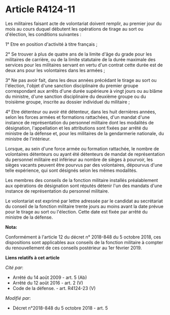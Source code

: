 # Article R4124-11

Les militaires faisant acte de volontariat doivent remplir, au premier jour du mois au cours duquel débutent les opérations
de tirage au sort ou d'élection, les conditions suivantes :

1° Etre en position d'activité à titre français ;

2° Se trouver à plus de quatre ans de la limite d'âge du grade pour les militaires de carrière, ou de la limite statutaire de
la durée maximale des services pour les militaires servant en vertu d'un contrat cette durée est de deux ans pour les
volontaires dans les armées ;

3° Ne pas avoir fait, dans les deux années précédant le tirage au sort ou l'élection, l'objet d'une sanction disciplinaire du
premier groupe correspondant aux arrêts d'une durée supérieure à vingt jours ou au blâme du ministre, d'une sanction
disciplinaire du deuxième groupe ou du troisième groupe, inscrite au dossier individuel du militaire ;

4° Etre détenteur ou avoir été détenteur, dans les huit dernières années, selon les forces armées et formations rattachées,
d'un mandat d'une instance de représentation du personnel militaire dont les modalités de désignation, l'appellation et les
attributions sont fixées par arrêté du ministre de la défense et, pour les militaires de la gendarmerie nationale, du
ministre de l'intérieur.

Lorsque, au sein d'une force armée ou formation rattachée, le nombre de volontaires détenteurs ou ayant été détenteurs de
mandat de représentation du personnel militaire est inférieur au nombre de sièges à pourvoir, les sièges vacants peuvent être
pourvus par des volontaires, dépourvus d'une telle expérience, qui sont désignés selon les mêmes modalités.

Les membres des conseils de la fonction militaire installés préalablement aux opérations de désignation sont réputés détenir
l'un des mandats d'une instance de représentation du personnel militaire.

Le volontariat est exprimé par lettre adressée par le candidat au secrétariat du conseil de la fonction militaire trente
jours au moins avant la date prévue pour le tirage au sort ou l'élection. Cette date est fixée par arrêté du ministre de la
défense.

**Nota:**

Conformément à l'article 12 du décret n° 2018-848 du 5 octobre 2018, ces dispositions sont applicables aux conseils de la
fonction militaire à compter du renouvellement de ces conseils postérieur au 1er février 2019.

**Liens relatifs à cet article**

_Cité par_:

  - Arrêté du 14 août 2009 - art. 5 (Ab)
  - Arrêté du 12 août 2016 - art. 2 (V)
  - Code de la défense. - art. R4124-23 (V)

_Modifié par_:

  - Décret n°2018-848 du 5 octobre 2018 - art. 5
